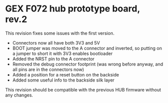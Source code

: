 GEX F072 hub prototype board, rev.2
============================

This revision fixes some issues with the first version.

- Connectors now all have both 3V3 and 5V
- BOOT jumper was moved to the A connector and inverted, so putting on a jumper to short it with 3V3 enables bootloader
- Added the NRST pin to the A connector
- Removed the debug connector footprint (was wrong before anyway, and all pins are in the connectors now)
- Added a position for a reset button on the backside
- Added some useful info to the backside silk layer

This revision should be compatible with the previous HUB firmware without any changes.
